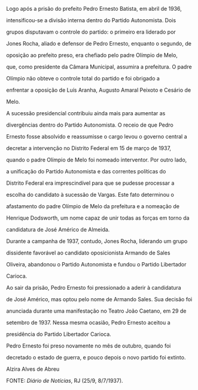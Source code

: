 

Logo após a prisão do prefeito Pedro Ernesto Batista, em abril de 1936,

intensificou-se a divisão interna dentro do Partido Autonomista. Dois

grupos disputavam o controle do partido: o primeiro era liderado por

Jones Rocha, aliado e defensor de Pedro Ernesto, enquanto o segundo, de

oposição ao prefeito preso, era chefiado pelo padre Olímpio de Melo,

que, como presidente da Câmara Municipal, assumira a prefeitura. O padre

Olímpio não obteve o controle total do partido e foi obrigado a

enfrentar a oposição de Luís Aranha, Augusto Amaral Peixoto e Cesário de

Melo.



A sucessão presidencial contribuiu ainda mais para aumentar as

divergências dentro do Partido Autonomista. O receio de que Pedro

Ernesto fosse absolvido e reassumisse o cargo levou o governo central a

decretar a intervenção no Distrito Federal em 15 de março de 1937,

quando o padre Olímpio de Melo foi nomeado interventor. Por outro lado,

a unificação do Partido Autonomista e das correntes políticas do

Distrito Federal era imprescindível para que se pudesse processar a

escolha do candidato à sucessão de Vargas. Este fato determinou o

afastamento do padre Olímpio de Melo da prefeitura e a nomeação de

Henrique Dodsworth, um nome capaz de unir todas as forças em torno da

candidatura de José Américo de Almeida.



Durante a campanha de 1937, contudo, Jones Rocha, liderando um grupo

dissidente favorável ao candidato oposicionista Armando de Sales

Oliveira, abandonou o Partido Autonomista e fundou o Partido Libertador

Carioca.



Ao sair da prisão, Pedro Ernesto foi pressionado a aderir à candidatura

de José Américo, mas optou pelo nome de Armando Sales. Sua decisão foi

anunciada durante uma manifestação no Teatro João Caetano, em 29 de

setembro de 1937. Nessa mesma ocasião, Pedro Ernesto aceitou a

presidência do Partido Libertador Carioca.



Pedro Ernesto foi preso novamente no mês de outubro, quando foi

decretado o estado de guerra, e pouco depois o novo partido foi extinto.



Alzira Alves de Abreu



FONTE: *Diário de Notícias*, RJ (25/9, 8/7/1937).

